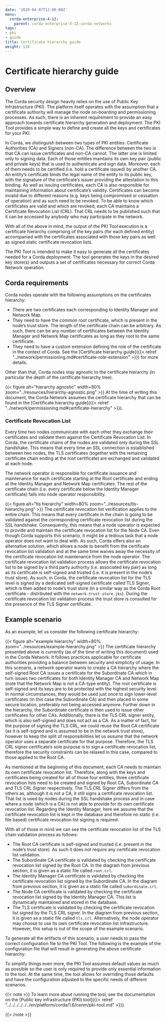 ```yaml
---
date: '2020-04-07T12:00:00Z'
menu:
  corda-enterprise-4-12:
    parent: corda-enterprise-4-12-corda-networks
tags:
- pki
- guide
title: Certificate hierarchy guide
weight: 110
---
```



# Certificate hierarchy guide



## Overview

The Corda security design heavily relies on the use of Public Key Infrastructure (PKI). The platform itself operates with the assumption that a
certificate authority will manage the node on-boarding and permissioning processes. As such, there is an inherent requirement
to provide an easy approach towards certificate hierarchy generation and deployment.
The PKI Tool provides a simple way to define and create all the keys and certificates for your PKI.

In Corda, we distinguish between two types of PKI entities: Certificate Authorities (CA) and Signers (non-CA).
The difference between the two is that CA can issue certificates and non-CA cannot. The latter one is limited only to signing data.
Each of those entities maintains its own key pair (public and private keys) that is used to authenticate and sign data.
Moreover, each of them needs to be certified (i.e. hold a certificate issued) by another CA.
An entity’s certificate binds the legal name of the entity to its public key, with the signature of the certificate’s issuer providing the attestation to this binding.
As well as issuing certificates, each CA is also responsible for maintaining information about certificate’s validity.
Certificates can become invalid due to different reasons (e.g. keys being compromised or cessation of operation) and as such need to be revoked.
To be able to know which certificates are valid and which are revoked, each CA maintains a Certificate Revocation List (CRL).
That CRL needs to be published such that it can be accessed by anybody who may participate in the network.

With all of the above in mind, the output of the PKI Tool execution is a certificate hierarchy comprising of the key pairs (for each defined entity)
accompanied with the certificates associated with those key pairs as well as signed static certificate revocation lists.

The PKI Tool is intended to make it easy to generate all the certificates needed for a Corda deployment.
The tool generates the keys in the desired key store(s) and outputs a set of certificates necessary for correct Corda Network operation.


## Corda requirements

Corda nodes operate with the following assumptions on the certificates hierarchy:



* There are two certificates each corresponding to Identity Manager and Network Map.
* They need to have the common root certificate, which is present in the node’s trust store.
The length of the certificate chain can be arbitrary. As such, there can be any number of certificates between the Identity Manager and Network Map certificates as long
as they root to the same certificate.
* They need to have a custom extension defining the role of the certificate in the context of Corda. See the [Certificate hierarchy guide]({{< relref "../network/permissioning.md#certificate-role-extension" >}}) for more details.


Other than that, Corda nodes stay agnostic to the certificate hierarchy (in particular the depth of the certificate hierarchy tree).

{{< figure alt="hierarchy agnostic" width=80% zoom="../resources/hierarchy-agnostic.png" >}}
At the time of writing this document, the Corda Network assumes the certificate hierarchy that can be found in the [Certificate hierarchy guide]({{< relref "../network/permissioning.md#certificate-hierarchy" >}}).


### Certificate Revocation List

Every time two nodes communicate with each other they exchange their certificates and validate them against the Certificate Revocation List.
In Corda, the certificate chains of the nodes are validated only during the SSL handshake.
This means that every time an SSL connection is established between two nodes, the TLS certificates (together with the
remaining certificate chain ending at the root certificate) are exchanged and validated at each node.

The network operator is responsible for certificate issuance and maintenance for each certificate starting at the Root certificate and ending
at the Identity Manager and Network Map certificates. The rest of the certificate chain (i.e. every certificate below the Identity Manager certificate) falls into
node operator responsibility.

{{< figure alt="tls hierarchy" width=80% zoom="../resources/tls-hierarchy.png" >}}
The certificate revocation list verification applies to the entire chain. This means that every certificate in the chain
is going to be validated against the corresponding certificate revocation list during the SSL handshake.
Consequently, this means that a node operator is expected to provide and maintain the certificate revocation list for the Node CA.
Even though Corda supports this scenario, it might be a tedious task that a node operator does not want to deal with.
As such, Corda offers also an alternative solution, which allows a node to benefit from the certificate revocation list validation and at the
same time waives away the necessity of the certificate revocation list maintenance from the node operator.
The certificate revocation list validation process allows the certificate revocation list to be signed by a third party
authority (i.e. associated key pair) as long as its certificate is self-signed and trusted (i.e. it is present in the node’s trust store).
As such, in Corda, the certificate revocation list for the TLS level is signed by a dedicated self-signed certificate called TLS Signer,
which is then added to node’s trust store (in a similar way as the Corda Root certificate - distributed with the `network-trust-store.jks`).
During the certificate revocation list validation process the trust store is consulted for the presence of the TLS Signer certificate.


## Example scenario

As an example, let us consider the following certificate hierarchy:

{{< figure alt="example hierarchy" width=80% zoom="../resources/example-hierarchy.png" >}}
The certificate hierarchy presented above is currently (as of the time of writing this document) used in the Corda Network.
It follows practices applicable for certificate authorities providing a balance between security and simplicity of usage.
In this scenario, a network operator wants to create a CA hierarchy where the self-signed Root CA issues a certificate for the Subordinate CA which in turn issues
two certificates for both Identity Manager CA and Network Map (note that the Network Map is not a CA-type entity).
The root certificate is self-signed and its keys are to be protected with the highest security level. In normal circumstances,
they would be used just once to sign lower-level certificates (in this case the Subordinate CA) and then placed in some secure location,
preferably not being accessed anymore.
Further down in the hierarchy, the Subordinate certificate is then used to issue other certificates for other CAs.
Additionally, there is the TLS CRL signer entity, which is also self-signed and does not act as a CA.
As a matter of fact, for the purpose of signing the TLS CRL, we could reuse the Root CA certificate (as it is self-signed and is assumed to be in the network trust store),
however to keep the split of responsibilities let us assume that the network operator uses a separate certificate for that purpose.
Therefore, the TLS CRL signer certificate’s sole purpose is to sign a certificate revocation list, therefore the security constraints can be relaxed in this case,
compared to those applied to the Root CA.

As mentioned at the beginning of this document, each CA needs to maintain its own certificate revocation list.
Therefore, along with the keys and certificates being created for all of those four entities, three certificate revocation lists
need to be created and signed by Root CA, Subordinate CA and TLS CRL Signer respectively. The TLS CRL Signer differs from the others as,
although it is not a CA, it still signs a certificate revocation list.
That list is used by nodes during the SSL handshake process and in case where a node (which is a CA) is not able to
provide for its own certificate revocation list.
Regarding the Identity Manager, here we assume that the certificate revocation list is kept in the database and therefore no
static (i.e. file based) certificate revocation list signing is required.

With all of those in mind we can see the certificate revocation list of the TLS chain validation process as follows:



* The Root CA certificate is self-signed and trusted (i.e. present in the node’s trust store). As such it does not require any certificate revocation list validation.
* The Subordinate CA certificate is validated by checking the certificate revocation list signed by the Root CA. In the diagram from previous section, it is given as a static file called `root.crl`.
* The Identity Manager CA certificate is validated by checking the certificate revocation list signed by the Subordinate CA. In the diagram from previous section, it is given as a static file called `subordinate.crl`.
* The Node CA certificate is validated by checking the certificate revocation list signed by the Identity Manager CA. This list is dynamically maintained and stored in the database.
* The TLS certificate is validated by checking the certificate revocation list signed by the TLS CRL signer. In the diagram from previous section, it is given as a static file called `tls.crl`.
Alternatively, the node operator may choose to use its own certificate revocation list infrastructure. However, this setup is out of the scope of the example scenario.


To generate all the artifacts of this scenario, a user needs to pass the correct configuration file to the PKI Tool.
The following is the example of the configuration file that will result in generating the above certificate hierarchy:

To simplify things even more, the PKI Tool assumes default values as much as possible so the user
is only required to provide only essential information to the tool. At the same time, the tool allows for overriding those
defaults and have the configuration adjusted to the specific needs of different scenarios.

{{< note >}}
To learn more about running the tool, see the documentation on the [Public key infrastructure (PKI) tool]({{< relref "../../../../../../en/platform/corda/1.6/cenm/pki-tool.md" >}}).

{{< /note >}}
